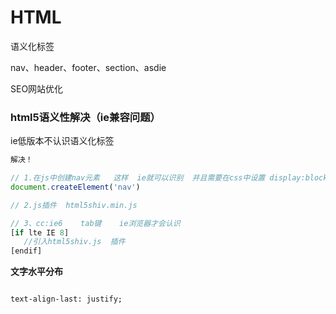 # HTML

语义化标签

nav、header、footer、section、asdie

SEO网站优化



### html5语义性解决（ie兼容问题）

ie低版本不认识语义化标签    

```javascript
解决！

// 1.在js中创建nav元素   这样  ie就可以识别  并且需要在css中设置 display:block;
document.createElement('nav')

// 2.js插件  html5shiv.min.js

// 3、cc:ie6    tab键    ie浏览器才会认识
[if lte IE 8]
   //引入html5shiv.js  插件
[endif]
```



**文字水平分布**

```

text-align-last: justify;
```
